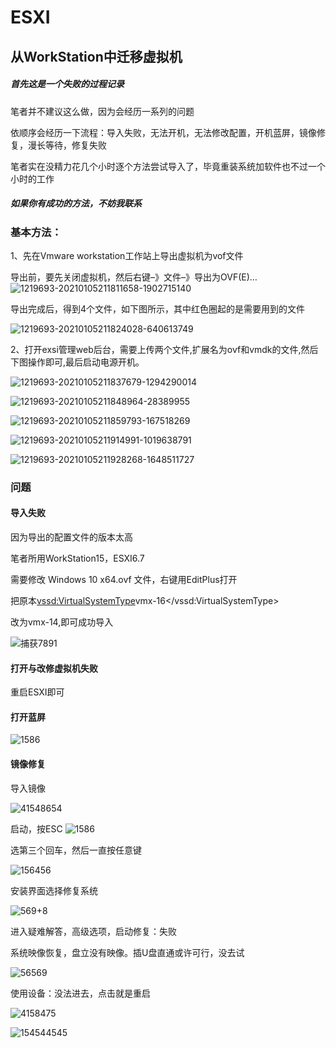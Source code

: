 # ESXI

## 从WorkStation中迁移虚拟机

##### 首先这是一个失败的过程记录

笔者并不建议这么做，因为会经历一系列的问题

依顺序会经历一下流程：导入失败，无法开机，无法修改配置，开机蓝屏，镜像修复，漫长等待，修复失败

笔者实在没精力花几个小时逐个方法尝试导入了，毕竟重装系统加软件也不过一个小时的工作

##### 如果你有成功的方法，不妨我联系



### 基本方法：

1、先在Vmware workstation工作站上导出虚拟机为vof文件

导出前，要先关闭虚拟机，然后右键–》文件–》导出为OVF(E)…
![1219693-20210105211811658-1902715140](https://user-images.githubusercontent.com/59044398/117949801-13b9ef80-b345-11eb-8721-f2f305220cc5.png)

导出完成后，得到4个文件，如下图所示，其中红色圈起的是需要用到的文件

![1219693-20210105211824028-640613749](https://user-images.githubusercontent.com/59044398/117949869-27fdec80-b345-11eb-90c5-bc2a217630d4.png)



2、打开exsi管理web后台，需要上传两个文件,扩展名为ovf和vmdk的文件,然后下图操作即可,最后启动电源开机。

![1219693-20210105211837679-1294290014](https://user-images.githubusercontent.com/59044398/117949892-2f24fa80-b345-11eb-87b8-d84b25b4621c.png)

![1219693-20210105211848964-28389955](https://user-images.githubusercontent.com/59044398/117949921-36e49f00-b345-11eb-991b-8284aea9fac3.png)

![1219693-20210105211859793-167518269](https://user-images.githubusercontent.com/59044398/117949929-39df8f80-b345-11eb-9363-23c9f52860fa.png)

![1219693-20210105211914991-1019638791](https://user-images.githubusercontent.com/59044398/117949940-3cda8000-b345-11eb-8dd9-0b01fb43ed34.png)

![1219693-20210105211928268-1648511727](https://user-images.githubusercontent.com/59044398/117949950-3f3cda00-b345-11eb-8db1-e8b3cfb1de4f.png)

### 问题

#### 导入失败

因为导出的配置文件的版本太高

笔者所用WorkStation15，ESXI6.7

需要修改 Windows 10 x64.ovf 文件，右键用EditPlus打开

把原本<vssd:VirtualSystemType>vmx-16</vssd:VirtualSystemType>

改为vmx-14,即可成功导入

![捕获7891](https://user-images.githubusercontent.com/59044398/117951579-e1a98d00-b346-11eb-8cff-a0ae8d8909c5.PNG)



#### 打开与改修虚拟机失败

重启ESXI即可



#### 打开蓝屏

![1586](https://user-images.githubusercontent.com/59044398/117955116-46b2b200-b34a-11eb-9347-42f1b5bb3154.PNG)



#### 镜像修复

导入镜像

![41548654](https://user-images.githubusercontent.com/59044398/117955060-3995c300-b34a-11eb-8126-49d50a6bf6ea.PNG)



启动，按ESC
![1586](https://user-images.githubusercontent.com/59044398/117953774-f1c26c00-b348-11eb-97dd-a14b4fe3645c.PNG)



选第三个回车，然后一直按任意键

![156456](https://user-images.githubusercontent.com/59044398/117953830-0141b500-b349-11eb-9ca2-10dafcb8e928.PNG)



安装界面选择修复系统

![569+8](https://user-images.githubusercontent.com/59044398/117954004-2d5d3600-b349-11eb-9669-076ce3975b4d.PNG)




进入疑难解答，高级选项，启动修复：失败

系统映像恢复，盘立没有映像。插U盘直通或许可行，没去试

![56569](https://user-images.githubusercontent.com/59044398/117954179-58e02080-b349-11eb-8786-ac3ad08d189f.PNG)



使用设备：没法进去，点击就是重启

![4158475](https://user-images.githubusercontent.com/59044398/117954715-df94fd80-b349-11eb-84bd-b191918bb1de.PNG)


![154544545](https://user-images.githubusercontent.com/59044398/117954738-e6bc0b80-b349-11eb-8bc1-10dab9cf210b.PNG)





























